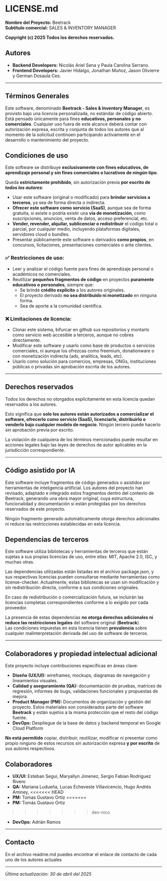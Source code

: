 # LICENSE.md

**Nombre del Proyecto:** Beetrack  
**Subtítulo comercial:** SALES & INVENTORY MANAGER

**Copyright (c) 2025 Todos los derechos reservados.**

## Autores

- **Backend Developers:** Nicolás Ariel Sena y Paula Carolina Serrano.
- **Frontend Developers:** Javier Hidalgo, Jonathan Muñoz, Jason Olivierre y German Dosaula Ces.

---

## Términos Generales

Este software, denominado **Beetrack - Sales & Inventory Manager**, es provisto bajo una licencia personalizada, no estándar de código abierto. Está pensado únicamente para fines **educativos, personales y no comerciales**. Cualquier uso fuera de este alcance deberá contar con autorización expresa, escrita y conjunta de todos los autores que al momento de la solicitud continúen participando activamente en el desarrollo o mantenimiento del proyecto.

## Condiciones de uso

Este software se distribuye **exclusivamente con fines educativos, de aprendizaje personal y sin fines comerciales o lucrativos de ningún tipo**.

Queda **estrictamente prohibido**, sin autorización previa **por escrito de *todos los autores***:

- Usar este software (original o modificado) para **brindar servicios a terceros**, ya sea de forma directa o indirecta.
- **Ofrecer este software como servicio (SaaS)**, aunque sea de forma gratuita, si existe o podría existir una **vía de monetización**, como suscripciones, anuncios, venta de datos, acceso preferencial, etc.
- **Vender, revender, alquilar, sublicenciar o redistribuir** el código total o parcial, por cualquier medio, incluyendo plataformas digitales, servidores cloud o bundles.
- Presentar públicamente este software o derivados **como propios**, en concursos, licitaciones, presentaciones comerciales o ante clientes.

### ✅ Restricciones de uso:
- Leer y analizar el código fuente para fines de aprendizaje personal o académicos no comerciales.
- Reutilizar **pequeños fragmentos de código** en proyectos **puramente educativos o personales**, siempre que:
  - Se brinde **crédito explícito** a los autores originales.
  - El proyecto derivado **no sea distribuido ni monetizado** en ninguna forma.
  - Sea de aporte a la comunidad científica.

### ❌ Limitaciones de licencia:
- Clonar este sistema, bifurcar en github sus repositorios y montarlo como servicio web accesible a terceros, aunque no cobres directamente.
- Modificar este software y usarlo como base de productos o servicios comerciales, ni aunque los ofrezcas como freemium, donationware o con monetización indirecta (ads, analítica, leads, etc).
- Usarlo como solución para comercios, empresas, ONGs, instituciones públicas o privadas sin aprobación escrita de los autores.

---

## Derechos reservados

Todos los derechos no otorgados explícitamente en esta licencia quedan reservados a los autores.

Esto significa que **solo los autores están autorizados a comercializar el software, ofrecerlo como servicio (SaaS), licenciarlo, distribuirlo o venderlo bajo cualquier modelo de negocio**. Ningún tercero puede hacerlo sin aprobación previa por escrito.

La violación de cualquiera de los términos mencionados puede resultar en acciones legales bajo las leyes de derechos de autor aplicables en la jurisdicción correspondiente.

---

## Código asistido por IA

Este software incluye fragmentos de código generados o asistidos por herramientas de inteligencia artificial. Los autores del proyecto han revisado, adaptado e integrado estos fragmentos dentro del contexto de Beetrack, generando una obra mayor original, cuya estructura, funcionalidad y documentación sí están protegidas por los derechos reservados de este proyecto.

Ningún fragmento generado automáticamente otorga derechos adicionales ni reduce las restricciones establecidas en esta licencia.

## Dependencias de terceros

Este software utiliza bibliotecas y herramientas de terceros que están sujetas a sus propias licencias de uso, entre ellas: MIT, Apache 2.0, ISC, y muchas otras.

Las dependencias utilizadas están listadas en el archivo package.json, y sus respectivas licencias pueden consultarse mediante herramientas como license-checker.
Actualmente, estas bibliotecas se usan sin modificación y sin redistribución directa, conforme a sus condiciones originales.

En caso de redistribución o comercialización futura, se incluirán las licencias completas correspondientes conforme a lo exigido por cada proveedor.

La presencia de estas dependencias **no otorga derechos adicionales ni reduce las restricciones legales** del software original (**Beetrack**).  
Las condiciones impuestas en esta licencia tienen **prevalencia** sobre cualquier malinterpretación derivada del uso de software de terceros.

---

## Colaboradores y propiedad intelectual adicional

Este proyecto incluye contribuciones específicas en áreas clave:

- **Diseño (UX/UI):** wireframes, mockups, diagramas de navegación y lineamientos visuales.
- **Calidad y aseguramiento (QA):** documentación de pruebas, matrices de regresión, informes de bugs, validaciones funcionales y propuestas de mejora.
- **Product Manager (PM):** Documentos de organización y gestión del proyecto.
Estos materiales son considerados parte del software **Beetrack** y están sujetos a la misma protección que el resto del código fuente.
- **DevOps:** Despliegue de la base de datos y backend temporal en Google Cloud Platform 

**No está permitido** copiar, distribuir, reutilizar, modificar ni presentar como propio ninguno de estos recursos sin autorización expresa **y por escrito** de sus autores respectivos.

## Colaboradores

- **UX/UI:** Esteban Segui, Maryallyn Jimenez, Sergio Fabian Rodriguez Rivero
- **QA:** Mariana Ludueña, Lucas Echeveste Villavicencio, Hugo Andrés Aminey, 
<<<<<<< HEAD
- **PM:** Tomas Gustavo Ortiz
=======
- **PM:** Tomás Gustavo Ortiz
>>>>>>> dev-nico
- **DevOps:** Adrián Ramos
---

## Contacto

En el archivo readme.md puedes encontrar el enlace de contacto de cada uno de los autores actuales

---

_Última actualización: 30 de abril del 2025_



